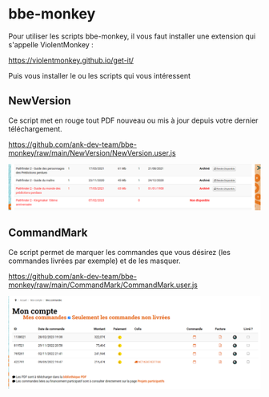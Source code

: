 # bbe-monkey

Pour utiliser les scripts bbe-monkey, il vous faut installer une extension qui s'appelle ViolentMonkey :

https://violentmonkey.github.io/get-it/

Puis vous installer le ou les scripts qui vous intéressent

## NewVersion

Ce script met en rouge tout PDF nouveau ou mis à jour depuis votre dernier téléchargement.

https://github.com/ank-dev-team/bbe-monkey/raw/main/NewVersion/NewVersion.user.js

![Screenshot of NewVersion results](/images/NewVersion.png)

## CommandMark

Ce script permet de marquer les commandes que vous désirez (les commandes livrées par exemple) et de les masquer.

https://github.com/ank-dev-team/bbe-monkey/raw/main/CommandMark/CommandMark.user.js

![Screenshot of CommandMark results](/images/CommandMark.png)
